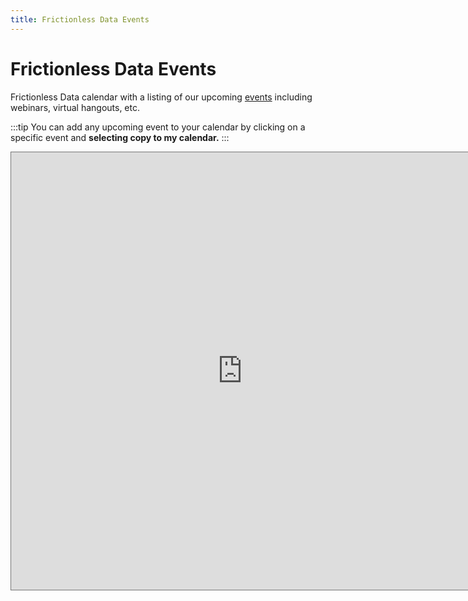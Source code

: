 ```yaml
---
title: Frictionless Data Events
---
```


# Frictionless Data Events

Frictionless Data calendar with a listing of our upcoming [events](/tag/events/) including webinars, virtual hangouts, etc.

:::tip 
  You can add any upcoming event to your calendar by clicking on a specific event and **selecting copy to my calendar.**
:::

<iframe src="https://calendar.google.com/calendar/b/1/embed?height=700&amp;wkst=2&amp;bgcolor=%23e47047&amp;ctz=Europe%2FLondon&amp;src=ZGF0b3BpYW4uY29tXzducm9xOTBzY2s0NnRvcXNjNGo2anFsZHEwQGdyb3VwLmNhbGVuZGFyLmdvb2dsZS5jb20&amp;color=%23AD1457&amp;showTitle=0&amp;showNav=1&amp;showDate=1&amp;showPrint=0&amp;showTabs=1&amp;showCalendars=1&amp;mode=AGENDA" style="border:solid 1px #777" width="740" height="700" frameborder="0" scrolling="no"></iframe>
